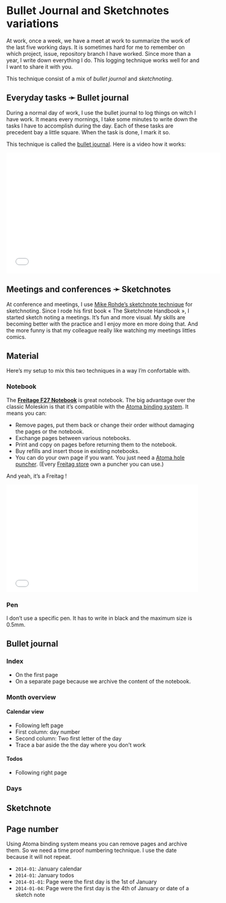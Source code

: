 # Bullet Journal and Sketchnotes variations

At work, once a week, we have a meet at work to summarize the work of the last five working days. It is sometimes hard for me to remember on which project, issue, repository branch I have worked.
Since more than a year, I write down everything I do. This logging technique works well for and I want to share it with you.

This technique consist of a mix of *bullet journal* and *sketchnoting*.

## Everyday tasks ➛ Bullet journal

During a normal day of work, I use the bullet journal to log things on witch I have work. It means every mornings, I take some minutes to write down the tasks I have to accomplish during the day. Each of these tasks are precedent bay a little square. When the task is done, I mark it so.

This technique is called the [bullet journal](http://bulletjournal.com). Here is a video how it works:

<iframe width="560" height="315" src="//www.youtube.com/embed/GfRf43JTqY4" frameborder="0" allowfullscreen></iframe>

## Meetings and conferences ➛ Sketchnotes

At conference and meetings, I use [Mike Rohde’s sketchnote technique](http://rohdesign.com/book/) for sketchnoting. Since I rode his first book « The Sketchnote Handbook », I started sketch noting a meetings. It’s fun and more visual.
My skills are becoming better with the practice and I enjoy more en more doing that. And the more funny is that my colleague really like watching my meetings littles comics.

## Material

Here’s my setup to mix this two techniques in a way I’m confortable with.

### Notebook

The **[Freitage F27 Notebook](http://www.freitag.ch/Fundamentals/Notebooks-%26-Agendas/NOTEBOOK/pa/F27_00017)** is great notebook. The big advantage over the classic Moleskin is that it’s compatible with the [Atoma binding system](http://www.atoma.be/). It means you can: 
- Remove pages, put them back or change their order without damaging the pages or the notebook.
- Exchange pages between various notebooks.
- Print and copy on pages before returning them to the notebook.
- Buy refills and insert those in existing notebooks.
- You can do your own page if you want. You just need a [Atoma hole puncher](http://www.atoma.be/en/puncher.php). (Every [Freitag store](http://www.freitag.ch/store-locator) own a puncher you can use.)

And yeah, it’s a Freitag !

<iframe src="//player.vimeo.com/video/30231914" width="500" height="281" frameborder="0" webkitallowfullscreen mozallowfullscreen allowfullscreen></iframe>

### Pen

I don’t use a specific pen. It has to write in black and the maximum size is 0.5mm.

## Bullet journal

### Index

- On the first page
- On a separate page because we archive the content of the notebook.

### Month overview

#### Calendar view

- Following left page
- First column: day number
- Second column: Two first letter of the day
- Trace a bar aside the the day where you don’t work

#### Todos

- Following right page

### Days

## Sketchnote

## Page number

Using Atoma binding system means you can remove pages and archive them. So we need a time proof numbering technique. I use the date because it will not repeat.

- `2014-01`: January calendar
- `2014-01`: January todos
- `2014-01-01`: Page were the first day is the 1st of January
- `2014-01-04`: Page were the first day is the 4th of January  or date of a sketch note



